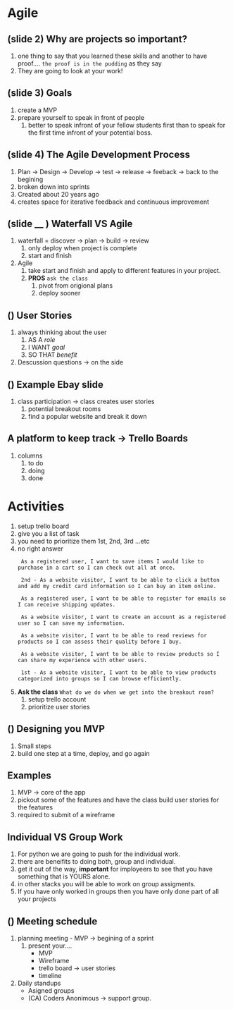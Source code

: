 # Agile

## (slide 2) Why are projects so important?
1. one thing to say that you learned these skills and another to have proof.... `the proof is in the pudding` as they say
2. They are going to look at your work!

## (slide 3) Goals
1. create a MVP
2. prepare yourself to speak in front of people
    1. better to speak infront of your fellow students first than to speak for the first time infront of your potential boss.

## (slide 4) The Agile Development Process
1. Plan -> Design -> Develop -> test -> release -> feeback -> back to the begining
2. broken down into sprints
3. Created about 20 years ago
4. creates space for iterative feedback and continuous improvement 

## (slide __ ) Waterfall VS Agile
 1.  waterfall = discover -> plan -> build -> review
     1.  only deploy when project is complete 
     2.  start and finish
 2.  Agile
     1.  take start and finish and apply to different features in your project. 
     2.  __PROS__ `ask the class`
         1.  pivot from origional plans
         2.  deploy sooner

## () User Stories
1. always thinking about the user
   1. AS A _role_
   2. I WANT _goal_
   3. SO THAT _benefit_
2. Descussion questions -> on the side

## () Example Ebay slide
1. class participation -> class creates user stories
   1. potential breakout rooms
   2. find a popular website and break it down

## A platform to keep track -> Trello Boards
1. columns
   1. to do
   2. doing
   3. done

# Activities
1. setup trello board
2. give you a list of task 
3. you need to prioritize them 1st, 2nd, 3rd ...etc
4. no right answer
   ```
    As a registered user, I want to save items I would like to purchase in a cart so I can check out all at once.

    2nd - As a website visitor, I want to be able to click a button and add my credit card information so I can buy an item online.

    As a registered user, I want to be able to register for emails so I can receive shipping updates.

    As a website visitor, I want to create an account as a registered user so I can save my information.

    As a website visitor, I want to be able to read reviews for products so I can assess their quality before I buy.

    As a website visitor, I want to be able to review products so I can share my experience with other users.

    1st - As a website visitor, I want to be able to view products categorized into groups so I can browse efficiently. 
    ```
5. __Ask the class__ `What do we do when we get into the breakout room?`
    1. setup trello account
    2. prioritize user stories

## () Designing you MVP 
1. Small steps
1. build one step at a time, deploy, and go again

## Examples
1. MVP -> core of the app
1. pickout some of the features and have the class build user stories for the features
1. required to submit of a wireframe

## Individual VS Group Work
1. For python we are going to push for the individual work. 
2. there are beneifits to doing both, group and individual. 
3. get it out of the way, __important__ for imployeers to see that you have something that is YOURS alone. 
4. in other stacks you will be able to work on group assigments. 
5. If you have only worked in groups then you have only done part of all your projects

## () Meeting schedule 
1. planning meeting - MVP -> begining of a sprint
    1. present your....
        - MVP
        - Wireframe
        - trello board -> user stories
        - timeline
2. Daily standups
    - Asigned groups
    - (CA) Coders Anonimous -> support group.  